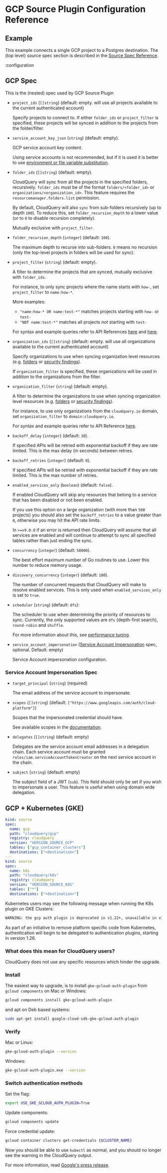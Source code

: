 # GCP Source Plugin Configuration Reference

## Example

This example connects a single GCP project to a Postgres destination. The (top level) source spec section is described in the [Source Spec Reference](/docs/reference/source-spec).

:configuration

## GCP Spec

This is the (nested) spec used by GCP Source Plugin

- `project_ids` (`[]string`) (default: empty. will use all projects available to the current authenticated account)

  Specify projects to connect to. If either `folder_ids` or `project_filter` is specified, these projects will be synced in addition
  to the projects from the folder/filter.

- `service_account_key_json` (`string`) (default: empty).

  GCP service account key content.

  Using service accounts is not recommended, but if it is used it is better to use
  [environment or file variable substitution](/docs/advanced-topics/environment-variable-substitution).

- `folder_ids` (`[]string`) (default: empty).

  CloudQuery will sync from all the projects in the specified folders, recursively.
  `folder_ids` must be of the format `folders/<folder_id>` or `organizations/<organization_id>`.
  This feature requires the `resourcemanager.folders.list` permission.

  By default, CloudQuery will also `sync` from sub-folders recursively (up to depth `100`).
  To reduce this, set `folder_recursion_depth` to a lower value (or to `0` to disable recursion completely).

  Mutually exclusive with `project_filter`.

- `folder_recursion_depth` (`integer`) (default: `100`).

  The maximum depth to recurse into sub-folders.
  `0` means no recursion (only the top-level projects in folders will be used for sync).

- `project_filter` (`string`) (default: empty).

  A filter to determine the projects that are synced, mutually exclusive with `folder_ids`.

  For instance, to only sync projects where the name starts with `how-`, set `project_filter` to `name:how-*`.

  More examples:

  - `"name:how-* OR name:test-*"` matches projects starting with `how-` or `test-`
  - `"NOT name:test-*"` matches all projects _not_ starting with `test-`

  For syntax and example queries refer to API References
  [here](https://cloud.google.com/resource-manager/reference/rest/v1/projects/list#google.cloudresourcemanager.v1.Projects.ListProjects)
  and
  [here](https://cloud.google.com/sdk/gcloud/reference/topic/filters).

- `organization_ids` (`[]string`) (default: empty. will use all organizations available to the current authenticated account)

  Specify organizations to use when syncing organization level resources (e.g.
  [folders](https://github.com/cloudquery/cloudquery/blob/0e384a84d1c9545b24c2eda9af00f111bab79c36/plugins/source/gcp/resources/services/resourcemanager/folders_fetch.go#L23)
  or
  [security findings](https://github.com/cloudquery/cloudquery/blob/0e384a84d1c9545b24c2eda9af00f111bab79c36/plugins/source/gcp/resources/services/securitycenter/organization_findings.go#L43)).

  If `organization_filter` is specified, these organizations will be used in addition to the organizations from the filter.

- `organization_filter` (`string`) (default: empty).

  A filter to determine the organizations to use when syncing organization level resources (e.g. 
  [folders](https://github.com/cloudquery/cloudquery/blob/0e384a84d1c9545b24c2eda9af00f111bab79c36/plugins/source/gcp/resources/services/resourcemanager/folders_fetch.go#L23)
  or
  [security findings](https://github.com/cloudquery/cloudquery/blob/0e384a84d1c9545b24c2eda9af00f111bab79c36/plugins/source/gcp/resources/services/securitycenter/organization_findings.go#L43)).

  For instance, to use only organizations from the `cloudquery.io` domain, set `organization_filter` to `domain:cloudquery.io`.

  For syntax and example queries refer to API Reference [here](https://cloud.google.com/resource-manager/reference/rest/v1/organizations/search#google.cloudresourcemanager.v1.SearchOrganizationsRequest).

- `backoff_delay` (`integer`) (default: `30`).

  If specified APIs will be retried with exponential backoff if they are rate limited.
  This is the max delay (in seconds) between retries.

- `backoff_retries` (`integer`) (default: `0`).

  If specified APIs will be retried with exponential backoff if they are rate limited.
  This is the max number of retries.

- `enabled_services_only` (`boolean`) (default: `false`).

  If enabled CloudQuery will skip any resources that belong to a service that has been disabled or not been enabled.

  If you use this option on a large organization (with more than `500` projects)
  you should also set the `backoff_retries` to a value greater than `0`, otherwise you may hit the API rate limits.

  In `>=v9.0.0` if an error is returned then CloudQuery will assume that all services are enabled
  and will continue to attempt to sync all specified tables rather than just ending the sync.

- `concurrency` (`integer`) (default: `50000`).

  The best effort maximum number of Go routines to use.
  Lower this number to reduce memory usage.

- `discovery_concurrency` (`integer`) (default: `100`).

  The number of concurrent requests that CloudQuery will make to resolve enabled services.
  This is only used when `enabled_services_only` is set to `true`.

- `scheduler` (`string`) (default: `dfs`):

  The scheduler to use when determining the priority of resources to sync.
  Currently, the only supported values are `dfs` (depth-first search), `round-robin` and `shuffle`.

  For more information about this, see [performance tuning](/docs/advanced-topics/performance-tuning).

- `service_account_impersonation` ([Service Account Impersonation](#service-account-impersonation-spec) spec, optional. Default: empty)

  Service Account impersonation configuration.

### Service Account Impersonation Spec

- `target_principal` (`string`) (required)

  The email address of the service account to impersonate.

- `scopes` (`[]string`) (default: `["https://www.googleapis.com/auth/cloud-platform"]`)

  Scopes that the impersonated credential should have.

  See available scopes in the [documentation](https://developers.google.com/identity/protocols/oauth2/scopes).

- `delegates` (`[]string`) (default: empty)

  Delegates are the service account email addresses in a delegation chain.
  Each service account must be granted `roles/iam.serviceAccountTokenCreator` on the next service account in the chain.

- `subject` (`string`) (default: empty)

  The subject field of a JWT (`sub`).
  This field should only be set if you wish to impersonate a user.
  This feature is useful when using domain wide delegation.

## GCP + Kubernetes (GKE)

```yaml copy
kind: source
spec:
  name: gcp
  path: "cloudquery/gcp"
  registry: cloudquery
  version: "VERSION_SOURCE_GCP"
  tables: ["gcp_container_clusters"]
  destinations: ["<destination>"]
---
kind: source
spec:
  name: k8s
  path: "cloudquery/k8s"
  registry: cloudquery
  version: "VERSION_SOURCE_K8S"
  tables: ["*"]
  destinations: ["<destination>"]
```

Kubernetes users may see the following message when running the K8s plugin on GKE Clusters:

```bash copy
WARNING: the gcp auth plugin is deprecated in v1.22+, unavailable in v1.26+; use gcloud instead.
```

As part of an initiative to remove platform specific code from Kubernetes, authentication will begin to be delegated to authentication plugins, starting in version 1.26.

### What does this mean for CloudQuery users?

CloudQuery does not use any specific resources which hinder the upgrade.

### Install

The easiest way to upgrade, is to install `gke-gcloud-auth-plugin` from `gcloud components` on Mac or Windows:

```bash copy
gcloud components install gke-gcloud-auth-plugin
```

and apt on Deb based systems:

```bash copy
sudo apt-get install google-cloud-sdk-gke-gcloud-auth-plugin
```

### Verify

Mac or Linux:

```bash copy
gke-gcloud-auth-plugin --version
```

Windows:

```bash copy
gke-gcloud-auth-plugin.exe --version
```

### Switch authentication methods

Set the flag:

```bash copy
export USE_GKE_GCLOUD_AUTH_PLUGIN=True
```

Update components:

```bash copy
gcloud components update
```

Force credential update:

```bash copy
gcloud container clusters get-credentials {$CLUSTER_NAME}
```

Now you should be able to use `kubectl` as normal, and you
should no longer see the warning in the CloudQuery output.

For more information, read [Google's press release](https://cloud.google.com/blog/products/containers-kubernetes/kubectl-auth-changes-in-gke).
